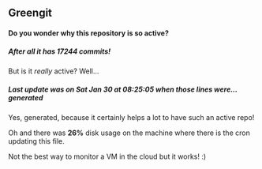 ## Greengit

#### Do you wonder why this repository is so active?

##### After all it has 17244 commits!

But is it *really* active? Well...

##### Last update was on Sat Jan 30 at 08:25:05 when those lines were... generated

Yes, generated, because it certainly helps a lot to have such an active repo!

Oh and there was **26%** disk usage on the machine
where there is the cron updating this file.

Not the best way to monitor a VM in the cloud but it works! :)
